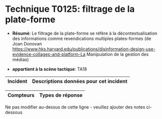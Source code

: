 # Technique T0125: filtrage de la plate-forme

* **Résumé**: Le filtrage de la plate-forme se réfère à la décontextualisation des informations comme revendications multiples plates-formes (de Joan Donovan https://www.hks.harvard.edu/publications/disinformation-design-use-evidence-collages-and-platform-La Manipulation de la gestion des médias)

* **appartient à la scène tactique**: TA18


|Incident |Descriptions données pour cet incident |
|-------- |-------------------- |



|Compteurs |Types de réponse |
|-------- |-------------- |


Ne pas modifier au-dessus de cette ligne - veuillez ajouter des notes ci-dessous